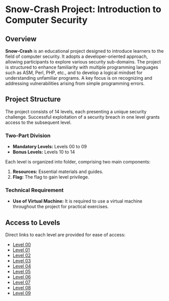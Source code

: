 # Snow-Crash Project: Introduction to Computer Security

## Overview
**Snow-Crash** is an educational project designed to introduce learners to the field of computer security. It adopts a developer-oriented approach, allowing participants to explore various security sub-domains. The project is structured to enhance familiarity with multiple programming languages such as ASM, Perl, PHP, etc., and to develop a logical mindset for understanding unfamiliar programs. A key focus is on recognizing and addressing vulnerabilities arising from simple programming errors.

## Project Structure
The project consists of 14 levels, each presenting a unique security challenge. Successful exploitation of a security breach in one level grants access to the subsequent level.

### Two-Part Division
- **Mandatory Levels:** Levels 00 to 09
- **Bonus Levels:** Levels 10 to 14

Each level is organized into folder, comprising two main components:
1. **Resources:** Essential materials and guides.
2. **Flag:** The flag to gain level privilege.

### Technical Requirement
- **Use of Virtual Machine:** It is required to use a virtual machine throughout the project for practical exercises.

## Access to Levels
Direct links to each level are provided for ease of access:

- [Level 00](https://github.com/lambrette/snow-crash/tree/main/level00)
- [Level 01](https://github.com/lambrette/snow-crash/tree/main/level01)
- [Level 02](https://github.com/lambrette/snow-crash/tree/main/level02)
- [Level 03](https://github.com/lambrette/snow-crash/tree/main/level03)
- [Level 04](https://github.com/lambrette/snow-crash/tree/main/level04)
- [Level 05](https://github.com/lambrette/snow-crash/tree/main/level05)
- [Level 06](https://github.com/lambrette/snow-crash/tree/main/level06)
- [Level 07](https://github.com/lambrette/snow-crash/tree/main/level07)
- [Level 08](https://github.com/lambrette/snow-crash/tree/main/level08)
- [Level 09](https://github.com/lambrette/snow-crash/tree/main/level09)

